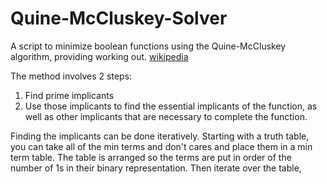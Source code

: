 # Quine-McCluskey-Solver
A script to minimize boolean functions using the Quine-McCluskey algorithm, providing working out.
[wikipedia](https://en.wikipedia.org/wiki/Quine%E2%80%93McCluskey_algorithm)

The method involves 2 steps:
1. Find prime implicants
2. Use those implicants to find the essential implicants of the function, as well as other implicants that are necessary to complete the function.

Finding the implicants can be done iteratively.
Starting with a truth table, you can take all of the min terms and don't cares and place them in a min term table.
The table is arranged so the terms are put in order of the number of 1s in their binary representation.
Then iterate over the table, 
